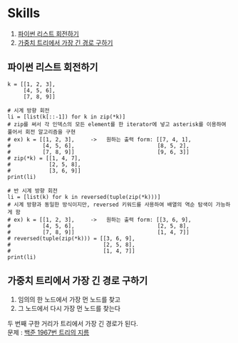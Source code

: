 # Skills
1. [파이썬 리스트 회전하기](#파이썬-리스트-회전하기)
2. [가중치 트리에서 가장 긴 경로 구하기](#가중치-트리에서-가장-긴-경로-구하기)

## 파이썬 리스트 회전하기
```
k = [[1, 2, 3],
     [4, 5, 6],
     [7, 8, 9]]

# 시계 방향 회전
li = [list(k[::-1]) for k in zip(*k)]
# zip를 써서 각 인덱스의 모든 element를 한 iterator에 넣고 asterisk를 이용하여 풀어서 회전 알고리즘을 구현
# ex) k = [[1, 2, 3],     ->   원하는 출력 form: [[7, 4, 1],
#          [4, 5, 6],                          [8, 5, 2],
#          [7, 8, 9]]                          [9, 6, 3]]
# zip(*k) = [[1, 4, 7],
#            [2, 5, 8],
#            [3, 6, 9]]
print(li)

# 반 시계 방향 회전
li = [list(k) for k in reversed(tuple(zip(*k)))]
# 시계 방향과 동일한 방식이지만, reversed 키워드를 사용하여 배열의 역순 탐색이 가능하게 함
# ex) k = [[1, 2, 3],     ->   원하는 출력 form: [[3, 6, 9],
#          [4, 5, 6],                          [2, 5, 8],
#          [7, 8, 9]]                          [1, 4, 7]]
# reversed(tuple(zip(*k))) = [[3, 6, 9],
#                             [2, 5, 8],
#                             [1, 4, 7]]
print(li)
```

## 가중치 트리에서 가장 긴 경로 구하기
1. 임의의 한 노드에서 가장 먼 노드를 찾고
2. 그 노드에서 다시 가장 먼 노드를 찾는다  

두 번째 구한 거리가 트리에서 가장 긴 경로가 된다.  
문제 : [백준 1967번 트리의 지름](https://github.com/2018007956/Algorithm/blob/master/BAEKJOON/CLASS4/1967.py)